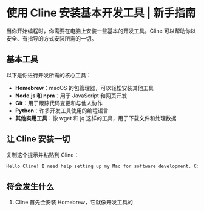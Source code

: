 # 使用 Cline 安装基本开发工具 | 新手指南

当你开始编程时，你需要在电脑上安装一些基本的开发工具。Cline 可以帮助你以安全、有指导的方式安装所需的一切。

## 基本工具

以下是你进行开发所需的核心工具：

-   **Homebrew**：macOS 的包管理器，可以轻松安装其他工具
-   **Node.js 和 npm**：用于 JavaScript 和网页开发
-   **Git**：用于跟踪代码变更和与他人协作
-   **Python**：许多开发工具使用的编程语言
-   **其他实用工具**：像 wget 和 jq 这样的工具，用于下载文件和处理数据

## 让 Cline 安装一切

复制这个提示并粘贴到 Cline：

```bash
Hello Cline! I need help setting up my Mac for software development. Could you please help me install the essential development tools like Homebrew, Node.js, Git, Python, and any other utilities that are commonly needed for coding? I'd like you to guide me through the process step-by-step, explaining what each tool does and making sure everything is installed correctly.
```

## 将会发生什么

1. Cline 首先会安装 Homebrew，它就像开发工具的
